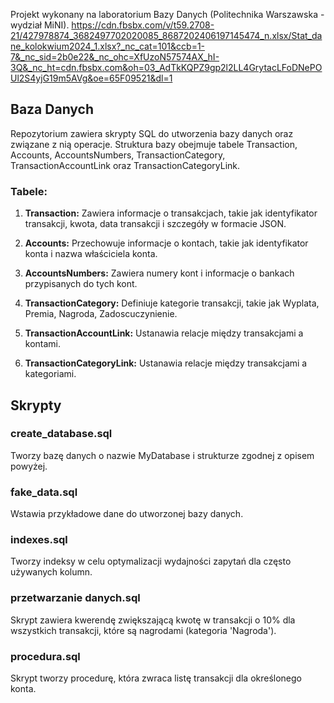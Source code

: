 Projekt wykonany na laboratorium Bazy Danych (Politechnika Warszawska - wydział MiNI).
https://cdn.fbsbx.com/v/t59.2708-21/427978874_3682497702020085_8687202406197145474_n.xlsx/Stat_dane_kolokwium2024_1.xlsx?_nc_cat=101&ccb=1-7&_nc_sid=2b0e22&_nc_ohc=XfUzoN57574AX_hI-3Q&_nc_ht=cdn.fbsbx.com&oh=03_AdTkKQPZ9gp2l2LL4GrytacLFoDNePOUl2S4yjG19m5AVg&oe=65F09521&dl=1
## Baza Danych

Repozytorium zawiera skrypty SQL do utworzenia bazy danych oraz związane z nią operacje. Struktura bazy obejmuje tabele Transaction, Accounts, AccountsNumbers, TransactionCategory, TransactionAccountLink oraz TransactionCategoryLink.

### Tabele:

1. **Transaction:** Zawiera informacje o transakcjach, takie jak identyfikator transakcji, kwota, data transakcji i szczegóły w formacie JSON.

2. **Accounts:** Przechowuje informacje o kontach, takie jak identyfikator konta i nazwa właściciela konta.

3. **AccountsNumbers:** Zawiera numery kont i informacje o bankach przypisanych do tych kont.

4. **TransactionCategory:** Definiuje kategorie transakcji, takie jak Wyplata, Premia, Nagroda, Zadoscuczynienie.

5. **TransactionAccountLink:** Ustanawia relacje między transakcjami a kontami.

6. **TransactionCategoryLink:** Ustanawia relacje między transakcjami a kategoriami.

## Skrypty

### create_database.sql

Tworzy bazę danych o nazwie MyDatabase i strukturze zgodnej z opisem powyżej.

### fake_data.sql

Wstawia przykładowe dane do utworzonej bazy danych.

### indexes.sql

Tworzy indeksy w celu optymalizacji wydajności zapytań dla często używanych kolumn.

### przetwarzanie danych.sql

Skrypt zawiera kwerendę zwiększającą kwotę w transakcji o 10% dla wszystkich transakcji, które są nagrodami (kategoria 'Nagroda').

### procedura.sql

Skrypt tworzy procedurę, która zwraca listę transakcji dla określonego konta.  

